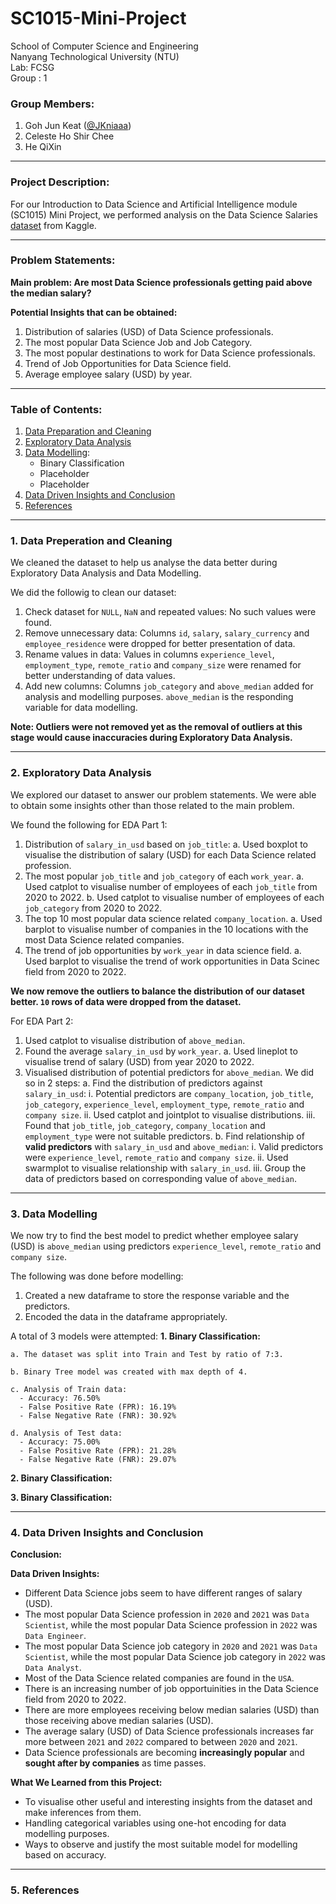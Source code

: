 # SC1015-Mini-Project

School of Computer Science and Engineering \
Nanyang Technological University (NTU) \
Lab: FCSG \
Group : 1 

### Group Members: 
1. Goh Jun Keat ([@JKniaaa](https://github.com/JKniaaa))
2. Celeste Ho Shir Chee 
3. He QiXin 

---
### Project Description:
For our Introduction to Data Science and Artificial Intelligence module (SC1015) Mini Project, we performed analysis on the Data Science Salaries [dataset](https://www.kaggle.com/datasets/zain280/data-science-salaries) from Kaggle.

---
### Problem Statements:
**Main problem: Are most Data Science professionals getting paid above the median salary?**

**Potential Insights that can be obtained:**
1. Distribution of salaries (USD) of Data Science professionals.
2. The most popular Data Science Job and Job Category.
3. The most popular destinations to work for Data Science professionals.
4. Trend of Job Opportunities for Data Science field.
5. Average employee salary (USD) by year.

---
### Table of Contents:
1. [Data Preparation and Cleaning](#1-Data-Preparation-and-Cleaning)
2. [Exploratory Data Analysis](#2-Exploratory-Data-Analysis)
3. [Data Modelling](#3-Data-Modelling):
   - Binary Classification
   - Placeholder
   - Placeholder
4. [Data Driven Insights and Conclusion](#4-Data-Driven-Insights-and-Conclusion)
5. [References](#5-References)

---
### 1. Data Preperation and Cleaning
We cleaned the dataset to help us analyse the data better during Exploratory Data Analysis and Data Modelling.

We did the followig to clean our dataset:
1. Check dataset for `NULL`, `NaN` and repeated values: No such values were found.
2. Remove unnecessary data: Columns `id`, `salary`, `salary_currency` and `employee_residence` were dropped for better presentation of data.
3. Rename values in data: Values in columns `experience_level`, `employment_type`, `remote_ratio` and `company_size` were renamed for better understanding of data values.
4. Add new columns: Columns `job_category` and `above_median` added for analysis and modelling purposes. `above_median` is the responding variable for data modelling.

**Note: Outliers were not removed yet as the removal of outliers at this stage would cause inaccuracies during Exploratory Data Analysis.**

---
### 2. Exploratory Data Analysis
We explored our dataset to answer our problem statements. We were able to obtain some insights other than those related to the main problem.

We found the following for EDA Part 1:
1. Distribution of `salary_in_usd` based on `job_title`:
    a. Used boxplot to visualise the distribution of salary (USD) for each Data Science related profession.
2. The most popular `job_title` and `job_category` of each `work_year`.
    a. Used catplot to visualise number of employees of each `job_title` from 2020 to 2022.
    b. Used catplot to visualise number of employees of each `job_category` from 2020 to 2022.
3. The top 10 most popular data science related `company_location`.
    a. Used barplot to visualise number of companies in the 10 locations with the most Data Science related companies.
4. The trend of job opportunities by `work_year` in data science field.
    a. Used barplot to visualise the trend of work opportunities in Data Scinec field from 2020 to 2022.

**We now remove the outliers to balance the distribution of our dataset better. `10` rows of data were dropped from the dataset.**

For EDA Part 2:
1. Used catplot to visualise distribution of `above_median`.
2. Found the average `salary_in_usd` by `work_year`.
    a. Used lineplot to visualise trend of salary (USD) from year 2020 to 2022.
3. Visualised distribution of potential predictors for `above_median`. We did so in 2 steps:
    a. Find the distribution of predictors against `salary_in_usd`:
        i. Potential predictors are `company_location`, `job_title`, `job_category`, `experience_level`, `employment_type`, `remote_ratio` and `company size`.
        ii. Used catplot and jointplot to visualise distributions.
        iii. Found that `job_title`, `job_category`, `company_location` and `employment_type` were not suitable predictors.
    b. Find relationship of **valid predictors** with `salary_in_usd` and `above_median`:
        i. Valid predictors were `experience_level`, `remote_ratio` and `company size`.
        ii. Used swarmplot to visualise relationship with `salary_in_usd`.
        iii. Group the data of predictors based on corresponding value of `above_median`.

---
### 3. Data Modelling
We now try to find the best model to predict whether employee salary (USD) is `above_median` using predictors `experience_level`, `remote_ratio` and `company size`.

The following was done before modelling:
1. Created a new dataframe to store the response variable and the predictors.
2. Encoded the data in the dataframe appropriately.

A total of 3 models were attempted:
**1. Binary Classification:**

    a. The dataset was split into Train and Test by ratio of 7:3.
    
    b. Binary Tree model was created with max depth of 4.
    
    c. Analysis of Train data:
      - Accuracy: 76.50%
      - False Positive Rate (FPR): 16.19%
      - False Negative Rate (FNR): 30.92%
      
    d. Analysis of Test data:
      - Accuracy: 75.00%
      - False Positive Rate (FPR): 21.28%
      - False Negative Rate (FNR): 29.07%

**2. Binary Classification:**


**3. Binary Classification:**




---
### 4. Data Driven Insights and Conclusion

**Conclusion:**


**Data Driven Insights:**
- Different Data Science jobs seem to have different ranges of salary (USD).
- The most popular Data Science profession in `2020` and `2021` was `Data Scientist`, while the most popular Data Science profession in `2022` was `Data Engineer`.
- The most popular Data Science job category in `2020` and `2021` was `Data Scientist`, while the most popular Data Science job category in `2022` was `Data Analyst`.
- Most of the Data Science related companies are found in the `USA`.
- There is an increasing number of job opportuinities in the Data Science field from 2020 to 2022.
- There are more employees receiving below median salaries (USD) than those receiving above median salaries (USD).
- The average salary (USD) of Data Science professionals increases far more between `2021` and `2022` compared to between `2020` and `2021`.
- Data Science professionals are becoming **increasingly popular** and **sought after by companies** as time passes.


**What We Learned from this Project:**
- To visualise other useful and interesting insights from the dataset and make inferences from them.
- Handling categorical variables using one-hot encoding for data modelling purposes.
- Ways to observe and justify the most suitable model for modelling based on accuracy.

---
### 5. References












